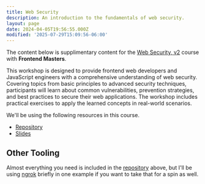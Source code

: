 ```yaml
---
title: Web Security
description: An introduction to the fundamentals of web security.
layout: page
date: 2024-04-05T19:56:55.000Z
modified: '2025-07-29T15:09:56-06:00'
---
```


The content below is supplimentary content for the [Web Security, v2](https://frontendmasters.com/courses/web-security-v2/?utm_source=kinney&utm_medium=social&code=kinney) course with **Frontend Masters**.

This workshop is designed to provide frontend web developers and JavaScript engineers with a comprehensive understanding of web security. Covering topics from basic principles to advanced security techniques, participants will learn about common vulnerabilities, prevention strategies, and best practices to secure their web applications. The workshop includes practical exercises to apply the learned concepts in real-world scenarios.

We'll be using the following resources in this course.

- [Repository][repo]
- [Slides](https://speakerdeck.com/stevekinney/web-security-frontend-masters)

[repo]: https://github.com/stevekinney/web-security

## Other Tooling

Almost everything you need is included in the [repository][repo] above, but I'll be using [ngrok](https://ngrok.com/) briefly in one example if you want to take that for a spin as well.
